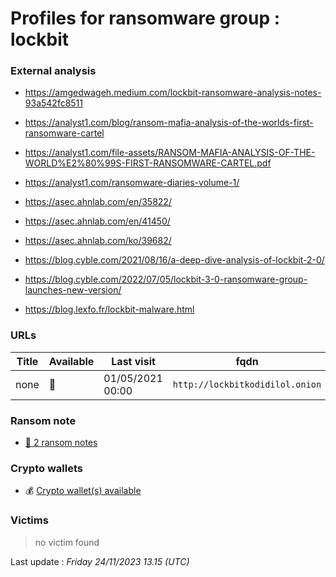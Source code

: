 # Profiles for ransomware group : **lockbit**


> 

### External analysis
- https://amgedwageh.medium.com/lockbit-ransomware-analysis-notes-93a542fc8511

- https://analyst1.com/blog/ransom-mafia-analysis-of-the-worlds-first-ransomware-cartel

- https://analyst1.com/file-assets/RANSOM-MAFIA-ANALYSIS-OF-THE-WORLD%E2%80%99S-FIRST-RANSOMWARE-CARTEL.pdf

- https://analyst1.com/ransomware-diaries-volume-1/

- https://asec.ahnlab.com/en/35822/

- https://asec.ahnlab.com/en/41450/

- https://asec.ahnlab.com/ko/39682/

- https://blog.cyble.com/2021/08/16/a-deep-dive-analysis-of-lockbit-2-0/

- https://blog.cyble.com/2022/07/05/lockbit-3-0-ransomware-group-launches-new-version/

- https://blog.lexfo.fr/lockbit-malware.html

### URLs
| Title | Available | Last visit | fqdn | Screenshot 
|---|---|---|---|---|
| none | 🔴 | 01/05/2021 00:00 | `http://lockbitkodidilol.onion` | ❌ | 


### Ransom note
* [📝 2 ransom notes](notes/lockbit)

### Crypto wallets
* 💰 <a href="/#/crypto/lockbit.md">Crypto wallet(s) available</a>


### Victims

> no victim found




Last update : _Friday 24/11/2023 13.15 (UTC)_
